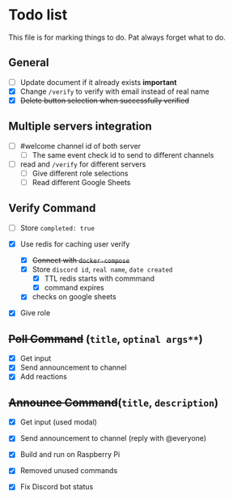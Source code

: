 # Todo list
This file is for marking things to do. Pat always forget what to do.

## General
- [ ] Update document if it already exists **important**
- [X] Change `/verify` to verify with email instead of real name
- [X] ~~Delete button selection when successfully verified~~

## Multiple servers integration
- [ ] #welcome channel id of both server
  - [ ] The same event check id to send to different channels
- [ ] read and `/verify` for different servers
  - [ ] Give different role selections
  - [ ] Read different Google Sheets

## Verify Command
- [ ] Store `completed: true`
- [X] Use redis for caching user verify
  - [X] ~~Connect with `docker-compose`~~
  - [X] Store `discord id`, `real name`, `date created`   
    - [X] TTL redis starts with commmand
    - [X] command expires
  - [X] checks on google sheets
- [X] Give role


## ~~Poll Command~~ (`title`, `optinal args**`)
- [X] Get input
- [X] Send announcement to channel
- [X] Add reactions

## ~~Announce Command~~(`title`, `description`)
- [X] Get input (used modal)
- [X] Send announcement to channel (reply with @everyone)

- [X] Build and run on Raspberry Pi
- [X] Removed unused commands
- [X] Fix Discord bot status